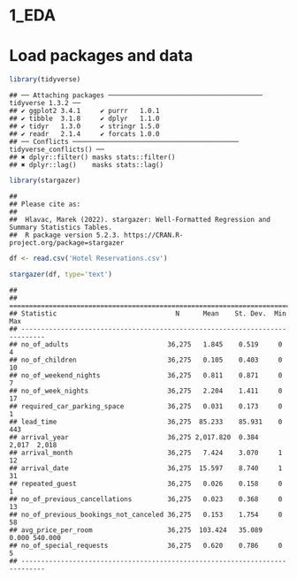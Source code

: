 1_EDA
================

# Load packages and data

``` r
library(tidyverse)
```

    ## ── Attaching packages ─────────────────────────────────────── tidyverse 1.3.2 ──
    ## ✔ ggplot2 3.4.1     ✔ purrr   1.0.1
    ## ✔ tibble  3.1.8     ✔ dplyr   1.1.0
    ## ✔ tidyr   1.3.0     ✔ stringr 1.5.0
    ## ✔ readr   2.1.4     ✔ forcats 1.0.0
    ## ── Conflicts ────────────────────────────────────────── tidyverse_conflicts() ──
    ## ✖ dplyr::filter() masks stats::filter()
    ## ✖ dplyr::lag()    masks stats::lag()

``` r
library(stargazer)
```

    ## 
    ## Please cite as: 
    ## 
    ##  Hlavac, Marek (2022). stargazer: Well-Formatted Regression and Summary Statistics Tables.
    ##  R package version 5.2.3. https://CRAN.R-project.org/package=stargazer

``` r
df <- read.csv('Hotel Reservations.csv')
```

``` r
stargazer(df, type='text')
```

    ## 
    ## ============================================================================
    ## Statistic                              N      Mean    St. Dev.  Min    Max  
    ## ----------------------------------------------------------------------------
    ## no_of_adults                         36,275   1.845    0.519     0      4   
    ## no_of_children                       36,275   0.105    0.403     0     10   
    ## no_of_weekend_nights                 36,275   0.811    0.871     0      7   
    ## no_of_week_nights                    36,275   2.204    1.411     0     17   
    ## required_car_parking_space           36,275   0.031    0.173     0      1   
    ## lead_time                            36,275  85.233    85.931    0     443  
    ## arrival_year                         36,275 2,017.820  0.384   2,017  2,018 
    ## arrival_month                        36,275   7.424    3.070     1     12   
    ## arrival_date                         36,275  15.597    8.740     1     31   
    ## repeated_guest                       36,275   0.026    0.158     0      1   
    ## no_of_previous_cancellations         36,275   0.023    0.368     0     13   
    ## no_of_previous_bookings_not_canceled 36,275   0.153    1.754     0     58   
    ## avg_price_per_room                   36,275  103.424   35.089  0.000 540.000
    ## no_of_special_requests               36,275   0.620    0.786     0      5   
    ## ----------------------------------------------------------------------------
